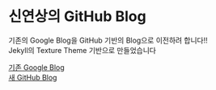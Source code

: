# 신연상의 GitHub Blog
기존의 Google Blog을 GitHub 기반의 Blog으로 이전하려 합니다!!  
Jekyll의 Texture Theme 기반으로 만들었습니다

[기존 Google Blog][Google-blog]  
[새 GitHub Blog][Github-blog]


[Google-blog]: https://yxxshin-study.blogspot.com/
[Github-blog]: https://yxxshin.github.io/
